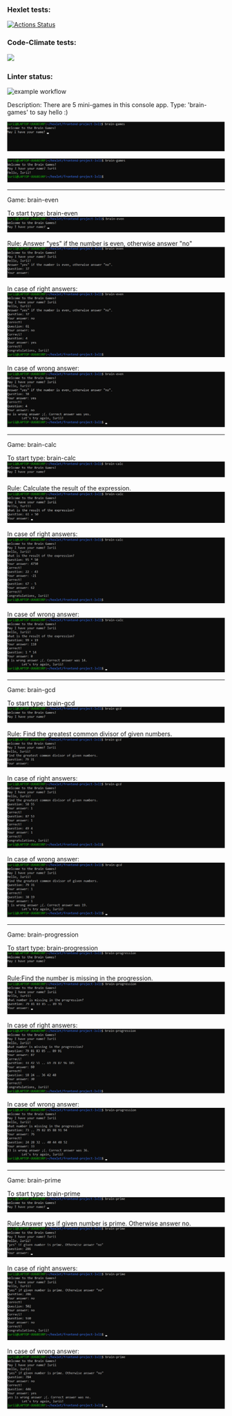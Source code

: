 ### Hexlet tests:
[![Actions Status](https://github.com/iFoxtrot33/frontend-project-lvl1/workflows/hexlet-check/badge.svg)](https://github.com/iFoxtrot33/frontend-project-lvl1/actions)

### Code-Climate tests:
<a href="https://codeclimate.com/github/iFoxtrot33/frontend-project-lvl1/maintainability"><img src="https://api.codeclimate.com/v1/badges/81e0b2377a1c482b8542/maintainability" /></a>

### Linter status:
![example workflow](https://github.com/iFoxtrot33/frontend-project-lvl1/actions/workflows/lintCheck.yml/badge.svg)

Description: There are 5 mini-games in this console app. Type: 'brain-games' to say hello :)

![brain-games](pictures/brain-games1.png?raw=true "brain-games")

![brain-games](pictures/brain-games2.png?raw=true "brain-games")
______________
Game: brain-even

To start type: brain-even
![brain-even](pictures/brain-even1.png?raw=true "brain-even")

Rule: Answer "yes" if the number is even, otherwise answer "no"
![brain-even](pictures/brain-even2.png?raw=true "brain-even")

In case of right answers:
![brain-even](pictures/brain-even3.png?raw=true "brain-even")

In case of wrong answer:
![brain-even](pictures/brain-even4.png?raw=true "brain-even")
__________
Game: brain-calc

To start type: brain-calc
![brain-calc](pictures/brain-calc1.png?raw=true "brain-calc")

Rule: Calculate the result of the expression.
![brain-calc](pictures/brain-calc2.png?raw=true "brain-calc")

In case of right answers:
![brain-calc](pictures/brain-calc3.png?raw=true "brain-calc")

In case of wrong answer: 
![brain-calc](pictures/brain-calc4.png?raw=true "brain-calc")
__________
Game: brain-gcd 

To start type: brain-gcd
![brain-gcd](pictures/brain-gcd1.png?raw=true "brain-gcd")

Rule: Find the greatest common divisor of given numbers.
![brain-gcd](pictures/brain-gcd2.png?raw=true "brain-gcd")

In case of right answers:
![brain-gcd](pictures/brain-gcd3.png?raw=true "brain-gcd")

In case of wrong answer: 
![brain-gcd](pictures/brain-gcd4.png?raw=true "brain-gcd")
___________
Game: brain-progression

To start type: brain-progression
![brain-progression](pictures/brain-progression1.png?raw=true "brain-progression")

Rule:Find the number is missing in the progression.
![brain-progression](pictures/brain-progression2.png?raw=true "brain-progression")

In case of right answers:
![brain-progression](pictures/brain-progression3.png?raw=true "brain-progression")

In case of wrong answer: 
![brain-progression](pictures/brain-progression4.png?raw=true "brain-progression")
____________
Game: brain-prime

To start type: brain-prime
![brain-prime](pictures/brain-prime1.png?raw=true "brain-prime")

Rule:Answer yes if given number is prime. Otherwise answer no.
![brain-prime](pictures/brain-prime2.png?raw=true "brain-prime")

In case of right answers:
![brain-prime](pictures/brain-prime3.png?raw=true "brain-prime")

In case of wrong answer: 
![brain-prime](pictures/brain-prime4.png?raw=true "brain-prime")
